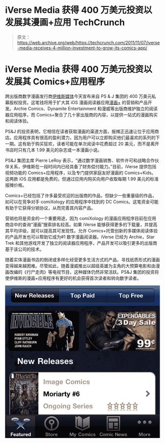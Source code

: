 # iVerse Media 获得 400 万美元投资以发展其漫画+应用 TechCrunch

> 原文：<https://web.archive.org/web/https://techcrunch.com/2011/11/07/iverse-media-receives-4-million-investment-to-grow-its-comics-app/>

# iVerse Media 获得 400 万美元投资以发展其 Comics+应用程序

跨出版商数字漫画发行商[伊维斯媒体](https://web.archive.org/web/20230204214241/http://iversemedia.com/)今天宣布来自 PS & J 集团的 400 万美元私募股权投资。这笔钱将用于扩大其 iOS 漫画阅读器应用[漫画+](https://web.archive.org/web/20230204214241/http://comicspl.us/) 的营销和产品开发。Archie Comics、Dynamite Entertainment 和漫威等出版商维护独立的阅读器应用程序，而 Comics+聚合了几十家出版商的内容，以提供一站式的漫画购买和阅读体验。

PS&J 的投资表明，它相信在读者获取漫画的渠道方面，报摊正迅速让位于应用商店。应用程序具有很高的盈利潜力，因为用户可以立即购买他们最喜欢的系列的下一期。这有助于购买狂欢，读者可能在单次阅读中花费超过 20 美元，而不是离开书店时只有几本 1.99 美元的杂志或一本漫画小说。

PS&J 集团主席 Pierre LeRoy 表示，“通过数字漫画销售、软件许可和战略合作伙伴关系，伊维斯在一段时间内已经具备了财务偿付能力。”目前，iVerse 提供包括视频功能的 Comics+应用程序，以及专门提供家庭友好漫画的 Comics+Kids。这两款 iOS 应用都是免费的，但通过应用内购买向用户收取每期 1.99 美元的标准报摊价格。

Comics+已经包括了许多最受欢迎的出版商的作品，但缺少一些重量级的作品，如可以在竞争对手 comiXology 的应用程序中找到的 DC Comics。这笔资金可能有助于它获得分销协议，从而完善其内容产品。

营销也将是资金的一个重要用途，因为 comiXology 的漫画应用程序目前在应用商店中的查询“漫画”搜索排名较高。如果 iVerse 能够获得更多的下载量，并提高其平均评级，就可以提高其可发现性。允许 Comics+托管创新的多媒体阅读体验的产品开发也可以帮助它成为#1 数字漫画阅读器。iVerse 已经为 Archie，Star Trek 和其他游戏开发了独立的阅读器应用程序，产品开发可以吸引更多的出版商基于该公司的技术。

随着实体漫画书店的倒闭或多样化经营更多生活方式的产品，寻找纸质形式的漫画变得越来越困难。尽管如此，随着漫威推出以超级英雄为主角的大预算电影和由漫画改编的《行尸走肉》等电视节目，这种媒体仍然非常活跃。PS&J 集团的投资将使伊维斯的漫画+应用程序有更好的机会获得首次读者和转向数字读者。

[![](img/af26d5e991441f50ceee2cd0ecabd07d.png "COmics+ App")](https://web.archive.org/web/20230204214241/https://techcrunch.com/wp-content/uploads/2011/11/comics-app.png)